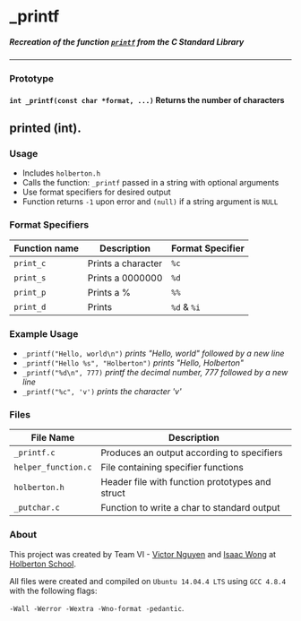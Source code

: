 # _printf
##### Recreation of the function [`printf`](http://clc-wiki.net/wiki/C_standard_library:stdio.h:printf) from the C Standard Library
---
### Prototype
#### `int _printf(const char *format, ...)` Returns the number of characters
printed (int).
---
### Usage
- Includes `holberton.h`
- Calls the function: `_printf` passed in a string with optional arguments
- Use format specifiers for desired output
- Function returns `-1` upon error and `(null)` if a string argument is `NULL`
### Format Specifiers
Function name | Description | Format Specifier
--- | --- | ---
`print_c` | Prints a character | `%c`
`print_s` | Prints a 0000000 | `%d`
`print_p` | Prints a % | `%%`
`print_d` | Prints  | `%d` & `%i`
### Example Usage
- `_printf("Hello, world\n")` *prints "Hello, world" followed by a new line*
- `_printf("Hello %s", "Holberton")` *prints "Hello, Holberton"*
- `_printf("%d\n", 777)` *printf the decimal number, 777 followed by a new line*
- `_printf("%c", 'v')` *prints the character 'v'*
### Files
File Name | Description
--- | ---
`_printf.c` | Produces an output according to specifiers 
`helper_function.c` | File containing specifier functions
`holberton.h` | Header file with function prototypes and struct
`_putchar.c` | Function to write a char to standard output
### About
This project was created by Team VI - [Victor Nguyen](http://github.com/vmdn23) and 
[Isaac Wong](http://github.com/thirdcaptin) at [Holberton
School](http://holbertonschool.com).

All files were created and compiled on `Ubuntu 14.04.4 LTS` using `GCC 4.8.4` with
the following flags:

`-Wall -Werror -Wextra -Wno-format -pedantic`.
